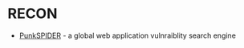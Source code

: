 # RECON

* [PunkSPIDER](https://www.punkspider.org/) - a global web application vulnraiblity search engine
